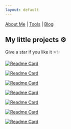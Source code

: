 ```yaml
---
layout: default
---
```


[About Me](./) | [Tools](https://tools.maoundis.com) | [Blog](https://blog.maoundis.com)

## My little projects ⚙️

Give a star if you like it ⭐✨

[![Readme Card](https://github-readme-stats.vercel.app/api/pin/?username=ikbal-hanafi&theme=buefy&repo=Doginer)](https://github.com/ikbal-hanafi/Doginer)

[![Readme Card](https://github-readme-stats.vercel.app/api/pin/?username=ikbal-hanafi&theme=buefy&repo=BotFucek)](https://github.com/ikbal-hanafi/BotFucek)

[![Readme Card](https://github-readme-stats.vercel.app/api/pin/?username=ikbal-hanafi&theme=buefy&repo=AutoSnakeGame)](https://github.com/ikbal-hanafi/AutoSnakeGame)

[![Readme Card](https://github-readme-stats.vercel.app/api/pin/?username=ikbal-hanafi&theme=buefy&repo=PrivmyFile)](https://github.com/ikbal-hanafi/PrivmyFile)

[![Readme Card](https://github-readme-stats.vercel.app/api/pin/?username=ikbal-hanafi&theme=buefy&repo=MathQuiz)](https://github.com/ikbal-hanafi/MathQuiz)

[![Readme Card](https://github-readme-stats.vercel.app/api/pin/?username=ikbal-hanafi&theme=buefy&repo=Qur-an)](https://github.com/ikbal-hanafi/Qur-an)

[![Readme Card](https://github-readme-stats.vercel.app/api/pin/?username=ikbal-hanafi&theme=buefy&repo=siakad-absen-notify)](https://github.com/ikbal-hanafi/siakad-absen-notify)
